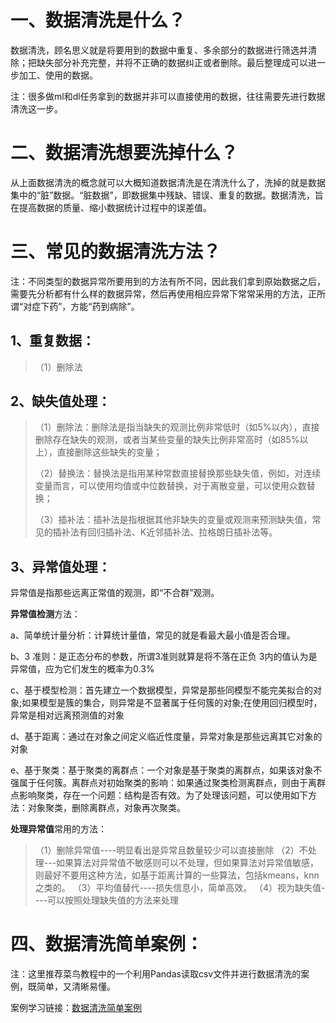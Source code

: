 # 一、数据清洗是什么？

数据清洗，顾名思义就是将要用到的数据中重复、多余部分的数据进行筛选并清除；把缺失部分补充完整，并将不正确的数据纠正或者删除。最后整理成可以进一步加工、使用的数据。

注：很多做ml和dl任务拿到的数据并非可以直接使用的数据，往往需要先进行数据清洗这一步。



# 二、数据清洗想要洗掉什么？

从上面数据清洗的概念就可以大概知道数据清洗是在清洗什么了，洗掉的就是数据集中的“脏”数据。“脏数据”，即数据集中残缺、错误、重复的数据。数据清洗，旨在提高数据的质量、缩小数据统计过程中的误差值。



# 三、常见的数据清洗方法？

注：不同类型的数据异常所要用到的方法有所不同，因此我们拿到原始数据之后，需要先分析都有什么样的数据异常，然后再使用相应异常下常常采用的方法，正所谓“对症下药”，方能“药到病除”。



## 1、重复数据：

> （1）删除法



## 2、缺失值处理：

> （1）删除法：删除法是指当缺失的观测比例非常低时（如5%以内），直接删除存在缺失的观测，或者当某些变量的缺失比例非常高时（如85%以上），直接删除这些缺失的变量；
>
> （2）替换法：替换法是指用某种常数直接替换那些缺失值，例如，对连续变量而言，可以使用均值或中位数替换，对于离散变量，可以使用众数替换；
>
> （3）插补法：插补法是指根据其他非缺失的变量或观测来预测缺失值，常见的插补法有回归插补法、K近邻插补法、拉格朗日插补法等。

## 3、异常值处理：

异常值是指那些远离正常值的观测，即“不合群”观测。

**异常值检测**方法：

a、简单统计量分析：计算统计量值，常见的就是看最大最小值是否合理。

b、3 准则：是正态分布的参数，所谓3准则就算是将不落在正负 3内的值认为是异常值，应为它们发生的概率为0.3%

c、基于模型检测：首先建立一个数据模型，异常是那些同模型不能完美拟合的对象;如果模型是簇的集合，则异常是不显著属于任何簇的对象;在使用回归模型时，异常是相对远离预测值的对象

d、基于距离：通过在对象之间定义临近性度量，异常对象是那些远离其它对象的对象

e、基于聚类：基于聚类的离群点：一个对象是基于聚类的离群点，如果该对象不强属于任何簇。离群点对初始聚类的影响：如果通过聚类检测离群点，则由于离群点影响聚类，存在一个问题：结构是否有效。为了处理该问题，可以使用如下方法：对象聚类，删除离群点，对象再次聚类。



**处理异常值**常用的方法：

> （1）删除异常值----明显看出是异常且数量较少可以直接删除
> （2）不处理---如果算法对异常值不敏感则可以不处理，但如果算法对异常值敏感，则最好不要用这种方法，如基于距离计算的一些算法，包括kmeans，knn之类的。
> （3）平均值替代----损失信息小，简单高效。
> （4）视为缺失值----可以按照处理缺失值的方法来处理

# 四、数据清洗简单案例：

注：这里推荐菜鸟教程中的一个利用Pandas读取csv文件并进行数据清洗的案例，既简单，又清晰易懂。

案例学习链接：[数据清洗简单案例](https://www.runoob.com/pandas/pandas-cleaning.html)
